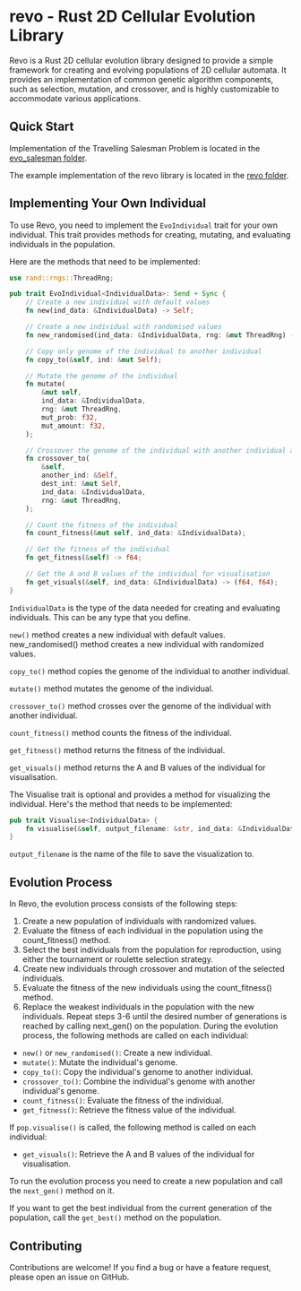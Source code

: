 # revo - Rust 2D Cellular Evolution Library

Revo is a Rust 2D cellular evolution library designed to provide a simple framework for creating and evolving populations of 2D cellular automata. It provides an implementation of common genetic algorithm components, such as selection, mutation, and crossover, and is highly customizable to accommodate various applications.

## Quick Start
Implementation of the Travelling Salesman Problem is located in the [evo_salesman folder](https://github.com/missingno7/revo/tree/master/evo_salesman).

The example implementation of the revo library is located in the [revo folder](https://github.com/missingno7/revo/tree/master/revo). 

## Implementing Your Own Individual

To use Revo, you need to implement the `EvoIndividual` trait for your own individual. This trait provides methods for creating, mutating, and evaluating individuals in the population.

Here are the methods that need to be implemented:

```rust
use rand::rngs::ThreadRng;

pub trait EvoIndividual<IndividualData>: Send + Sync {
    // Create a new individual with default values
    fn new(ind_data: &IndividualData) -> Self;

    // Create a new individual with randomised values
    fn new_randomised(ind_data: &IndividualData, rng: &mut ThreadRng) -> Self;

    // Copy only genome of the individual to another individual
    fn copy_to(&self, ind: &mut Self);

    // Mutate the genome of the individual
    fn mutate(
        &mut self,
        ind_data: &IndividualData,
        rng: &mut ThreadRng,
        mut_prob: f32,
        mut_amount: f32,
    );

    // Crossover the genome of the individual with another individual and store the result in dest_int
    fn crossover_to(
        &self,
        another_ind: &Self,
        dest_int: &mut Self,
        ind_data: &IndividualData,
        rng: &mut ThreadRng,
    );

    // Count the fitness of the individual
    fn count_fitness(&mut self, ind_data: &IndividualData);

    // Get the fitness of the individual
    fn get_fitness(&self) -> f64;

    // Get the A and B values of the individual for visualisation
    fn get_visuals(&self, ind_data: &IndividualData) -> (f64, f64);
}
```

`IndividualData` is the type of the data needed for creating and evaluating individuals. This can be any type that you define.

`new()` method creates a new individual with default values. new_randomised() method creates a new individual with randomized values.

`copy_to()` method copies the genome of the individual to another individual.

`mutate()` method mutates the genome of the individual.

`crossover_to()` method crosses over the genome of the individual with another individual.

`count_fitness()` method counts the fitness of the individual.

`get_fitness()` method returns the fitness of the individual.

`get_visuals()` method returns the A and B values of the individual for visualisation.

The Visualise trait is optional and provides a method for visualizing the individual. Here's the method that needs to be implemented:


```rust
pub trait Visualise<IndividualData> {
    fn visualise(&self, output_filename: &str, ind_data: &IndividualData);
}
```

`output_filename` is the name of the file to save the visualization to.


## Evolution Process
In Revo, the evolution process consists of the following steps:

1. Create a new population of individuals with randomized values.
2. Evaluate the fitness of each individual in the population using the count_fitness() method.
3. Select the best individuals from the population for reproduction, using either the tournament or roulette selection strategy.
4. Create new individuals through crossover and mutation of the selected individuals.
5. Evaluate the fitness of the new individuals using the count_fitness() method.
6. Replace the weakest individuals in the population with the new individuals.
Repeat steps 3-6 until the desired number of generations is reached by calling next_gen() on the population.
During the evolution process, the following methods are called on each individual:

- `new()` or `new_randomised()`: Create a new individual.
- `mutate()`: Mutate the individual's genome.
- `copy_to()`: Copy the individual's genome to another individual.
- `crossover_to()`: Combine the individual's genome with another individual's genome.
- `count_fitness()`: Evaluate the fitness of the individual.
- `get_fitness()`: Retrieve the fitness value of the individual.

If `pop.visualise()` is called, the following method is called on each individual: 
- `get_visuals()`: Retrieve the A and B values of the individual for visualisation.

To run the evolution process you need to create a new population and call the `next_gen()` method on it.

If you want to get the best individual from the current generation of the population, call the `get_best()` method on the population.


## Contributing
Contributions are welcome! If you find a bug or have a feature request, please open an issue on GitHub.



